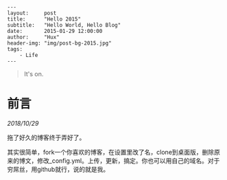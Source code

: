 ```
---
layout:     post
title:      "Hello 2015"
subtitle:   "Hello World, Hello Blog"
date:       2015-01-29 12:00:00
author:     "Hux"
header-img: "img/post-bg-2015.jpg"
tags:
    - Life
---

```
> It's on.

# 前言

*2018/10/29*

拖了好久的博客终于弄好了。

其实很简单，fork一个你喜欢的博客，在设置里改了名，clone到桌面版，删除原来的博文，修改_config.yml。上传，更新，搞定。你也可以用自己的域名。对于穷屌丝，用github就行，说的就是我。